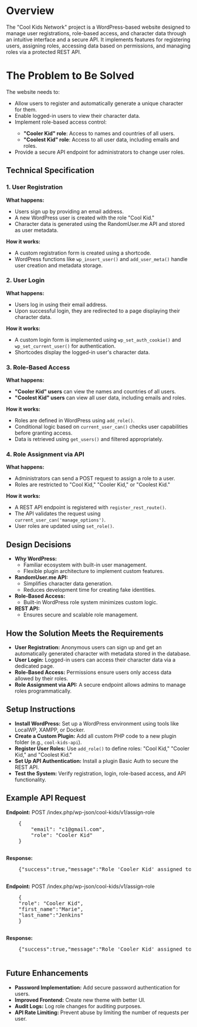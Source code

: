 <!DOCTYPE html>
<html lang="en">

<body>
    <h1>Overview</h1>
    <p>The "Cool Kids Network" project is a WordPress-based website designed to manage user registrations, role-based access, and character data through an intuitive interface and a secure API. It implements features for registering users, assigning roles, accessing data based on permissions, and managing roles via a protected REST API.</p>
 <h1>The Problem to Be Solved</h1>
    <p>The website needs to:</p>
    <ul>
        <li>Allow users to register and automatically generate a unique character for them.</li>
        <li>Enable logged-in users to view their character data.</li>
        <li>Implement role-based access control:</li>
        <ul>
            <li><strong>"Cooler Kid" role</strong>: Access to names and countries of all users.</li>
            <li><strong>"Coolest Kid" role</strong>: Access to all user data, including emails and roles.</li>
        </ul>
        <li>Provide a secure API endpoint for administrators to change user roles.</li>
    </ul>
    <h2>Technical Specification</h2>
    <h3>1. User Registration</h3>
    <p><strong>What happens:</strong></p>
    <ul>
        <li>Users sign up by providing an email address.</li>
        <li>A new WordPress user is created with the role "Cool Kid."</li>
        <li>Character data is generated using the RandomUser.me API and stored as user metadata.</li>
    </ul>
    <p><strong>How it works:</strong></p>
    <ul>
        <li>A custom registration form is created using a shortcode.</li>
        <li>WordPress functions like <code>wp_insert_user()</code> and <code>add_user_meta()</code> handle user creation and metadata storage.</li>
    </ul>
    <h3>2. User Login</h3>
    <p><strong>What happens:</strong></p>
    <ul>
        <li>Users log in using their email address.</li>
        <li>Upon successful login, they are redirected to a page displaying their character data.</li>
    </ul>
    <p><strong>How it works:</strong></p>
    <ul>
        <li>A custom login form is implemented using <code>wp_set_auth_cookie()</code> and <code>wp_set_current_user()</code> for authentication.</li>
        <li>Shortcodes display the logged-in user's character data.</li>
    </ul>
    <h3>3. Role-Based Access</h3>
    <p><strong>What happens:</strong></p>
    <ul>
        <li><strong>"Cooler Kid" users</strong> can view the names and countries of all users.</li>
        <li><strong>"Coolest Kid" users</strong> can view all user data, including emails and roles.</li>
    </ul>
    <p><strong>How it works:</strong></p>
    <ul>
        <li>Roles are defined in WordPress using <code>add_role()</code>.</li>
        <li>Conditional logic based on <code>current_user_can()</code> checks user capabilities before granting access.</li>
        <li>Data is retrieved using <code>get_users()</code> and filtered appropriately.</li>
    </ul>
    <h3>4. Role Assignment via API</h3>
    <p><strong>What happens:</strong></p>
    <ul>
        <li>Administrators can send a POST request to assign a role to a user.</li>
        <li>Roles are restricted to "Cool Kid," "Cooler Kid," or "Coolest Kid."</li>
    </ul>
    <p><strong>How it works:</strong></p>
    <ul>
        <li>A REST API endpoint is registered with <code>register_rest_route()</code>.</li>
        <li>The API validates the request using <code>current_user_can('manage_options')</code>.</li>
        <li>User roles are updated using <code>set_role()</code>.</li>
    </ul>
    <h2>Design Decisions</h2>
    <ul>
        <li><strong>Why WordPress:</strong>
            <ul>
                <li>Familiar ecosystem with built-in user management.</li>
                <li>Flexible plugin architecture to implement custom features.</li>
            </ul>
        </li>
        <li><strong>RandomUser.me API:</strong>
            <ul>
                <li>Simplifies character data generation.</li>
                <li>Reduces development time for creating fake identities.</li>
            </ul>
        </li>
        <li><strong>Role-Based Access:</strong>
            <ul>
                <li>Built-in WordPress role system minimizes custom logic.</li>
            </ul>
        </li>
        <li><strong>REST API:</strong>
            <ul>
                <li>Ensures secure and scalable role management.</li>
            </ul>
        </li>
    </ul>
    <h2>How the Solution Meets the Requirements</h2>
    <ul>
        <li><strong>User Registration:</strong> Anonymous users can sign up and get an automatically generated character with metadata stored in the database.</li>
        <li><strong>User Login:</strong> Logged-in users can access their character data via a dedicated page.</li>
        <li><strong>Role-Based Access:</strong> Permissions ensure users only access data allowed by their roles.</li>
        <li><strong>Role Assignment via API:</strong> A secure endpoint allows admins to manage roles programmatically.</li>
    </ul>
    <h2>Setup Instructions</h2>
    <ul>
        <li><strong>Install WordPress:</strong> Set up a WordPress environment using tools like LocalWP, XAMPP, or Docker.</li>
        <li><strong>Create a Custom Plugin:</strong> Add all custom PHP code to a new plugin folder (e.g., <code>cool-kids-api</code>).</li>
        <li><strong>Register User Roles:</strong> Use <code>add_role()</code> to define roles: "Cool Kid," "Cooler Kid," and "Coolest Kid."</li>
        <li><strong>Set Up API Authentication:</strong> Install a plugin Basic Auth to secure the REST API.</li>
        <li><strong>Test the System:</strong> Verify registration, login, role-based access, and API functionality.</li>
    </ul>
<h2>Example API Request</h2>
    <p><strong>Endpoint:</strong> POST /index.php/wp-json/cool-kids/v1/assign-role</p>
    <pre>
    {
        "email": "c1@gmail.com",
        "role": "Cooler Kid"
    }
    </pre>
    <p><strong>Response:</strong></p>
    <pre>
    {"success":true,"message":"Role 'Cooler Kid' assigned to user r5@gmail.com."}
    </pre>
     <p><strong>Endpoint:</strong> POST /index.php/wp-json/cool-kids/v1/assign-role</p>
    <pre>
    {
    "role": "Cooler Kid",
    "first_name":"Marie",
    "last_name":"Jenkins"
    }
    </pre>
    <p><strong>Response:</strong></p>
    <pre>
    {"success":true,"message":"Role 'Cooler Kid' assigned to user r5@gmail.com."}
    </pre>
    <h2>Future Enhancements</h2>
    <ul>
        <li><strong>Password Implementation:</strong> Add secure password authentication for users.</li>
        <li><strong>Improved Frontend:</strong>  Create new theme with better UI.</li>
        <li><strong>Audit Logs:</strong> Log role changes for auditing purposes.</li>
        <li><strong>API Rate Limiting:</strong> Prevent abuse by limiting the number of requests per user.</li>
    </ul>
</body>
</html>
